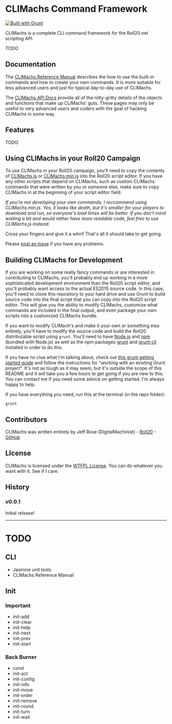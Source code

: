 # CLIMachs Command Framework 
[![Built with Grunt](https://cdn.gruntjs.com/builtwith.png)](http://gruntjs.com/)

CLIMachs is a complete CLI command framework for the Roll20.net scripting API.

TODO

## Documentation

The [CLIMachs Reference Manual]() describes the how to use the built-in commands and how to create your own commands. It is more suitable for less advanced users and just for typical day-to-day use of CLIMachs.

The [CLIMachs API Docs]() provide all of the nitty-gritty details of the objects and functions that make up CLIMachs' guts. These pages may only be useful to very advanced users and coders with the goal of hacking CLIMachs in some way.

## Features

TODO

## Using CLIMachs in your Roll20 Campaign

To use CLIMachs in your Roll20 campaign, you'll need to copy the contents of [CLIMachs.js](https://raw.githubusercontent.com/DigitalMachinist/CLIMachs/master/CLIMachs.js) or [CLIMachs.min.js](https://raw.githubusercontent.com/DigitalMachinist/CLIMachs/master/CLIMachs.min.js) into the Roll20 script editor. If you have any other scripts that depend on CLIMachs, such as custom CLIMachs commands that were written by you or someone else, make sure to copy CLIMachs in at the beginning of your script editor field.

*If you're not developing your own commands, I reccommend using CLIMachs.min.js. Yes, it looks like death, but it's smaller for your players to download and run, so everyone's load times will be better. If you don't mind waiting a bit and would rather have more readable code, feel free to use CLIMachs.js instead.*

Cross your fingers and give it a whirl! That's all it should take to get going.

Please [post an issue](https://github.com/DigitalMachinist/CLIMachs/issues) if you have any problems.

## Building CLIMachs for Development

If you are working on some really fancy commands or are interested in contributing to CLIMachs, you'll probably end up working in a more sophisticated development environment than the Roll20 script editor, and you'll probably want access to the actual ES2015 source code. In this case, you'll need to clone this repository to your hard drive and use Grunt to build source code into the final script that you can copy into the Roll20 script editor. This will give you the ability to modify CLIMachs, customize what commands are included in the final output, and even package your own scripts into a customized CLIMachs bundle.

If you want to modify CLIMach's and make it your own or something else entirely, you'll have to modify the source code and build the Roll20 distributable script using ```grunt```. You'll need to have [Node.js](https://nodejs.org/en/) and [npm](https://www.npmjs.com/) (bundled with Node.js) as well as the npm packages [grunt](https://www.npmjs.com/package/grunt) and [grunt-cli](https://www.npmjs.com/package/grunt-cli) installed in order to do this. 

If you have no clue what I'm talking about, check out [this grunt getting started guide](http://gruntjs.com/getting-started) and follow the instructions for "working with an existing Grunt project". It's not as tough as it may seem, but it's outside the scope of this README and it will take you a few hours to get going if you are new to this. You can contact me if you need some advice on getting started. I'm always happy to help.

If you have everything you need, run this at the terminal (in the repo folder):

```
grunt
```

## Contributors

CLIMachs was written entirely by Jeff Rose (DigitalMachinist) - [Roll20](https://app.roll20.net/users/554530/jeff-r) - [GitHub](https://github.com/DigitalMachinist)

## LIcense

CLIMachs is licensed under the [WTFPL License](http://www.wtfpl.net/). You can do whatever you want with it. See if I care.

## History

### v0.0.1

Initial release!

---

# TODO

## CLI

  - Jasmine unit tests
  - CLIMachs Reference Manual

## Init

### Important

  - init-add
  - init-clear
  - init-help
  - init-next
  - init-prev
  - init-start

### Back Burner

  - cond
  - init-act
  - init-config
  - init-info
  - init-move
  - init-order
  - init-remove
  - init-round
  - init-turn
  - init-wait